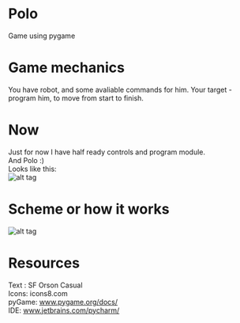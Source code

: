 # Polo
Game using pygame
# Game mechanics 
You have robot, and some avaliable commands for him. Your target - program him, to move from start to finish.
# Now
Just for now I have half ready controls and program module.   
And Polo :)   
Looks like this:  
![alt tag](https://github.com/zhufyakvv/Polo/blob/master/Demos/demo220117.gif)
# Scheme or how it works
![alt tag](http://i.imgur.com/pC527q1.png)
# Resources
Text : SF Orson Casual  
Icons: icons8.com  
pyGame: www.pygame.org/docs/  
IDE: www.jetbrains.com/pycharm/   
